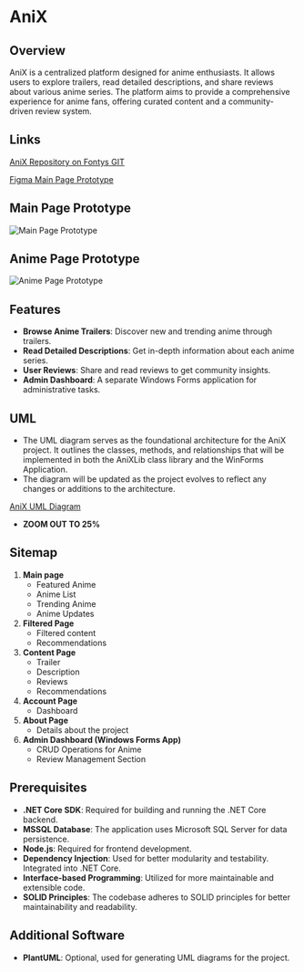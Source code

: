 # AniX

## Overview

AniX is a centralized platform designed for anime enthusiasts. It allows users to explore trailers, read detailed descriptions, and share reviews about various anime series. The platform aims to provide a comprehensive experience for anime fans, offering curated content and a community-driven review system.

## Links

[AniX Repository on Fontys GIT](https://git.fhict.nl/I499309/anix)

[Figma Main Page Prototype](https://www.figma.com/proto/8dWwVGXPIbtTFzVyaEI6DY/Untitled?type=design&node-id=6-13&t=0UU47rMbw2KYSWoF-1&scaling=min-zoom&page-id=0%3A1&starting-point-node-id=6%3A13&mode=design)

## Main Page Prototype

![Main Page Prototype](https://git.fhict.nl/I499309/anix/-/raw/main/Documentation/Screenshots/main-page.png)

## Anime Page Prototype

![Anime Page Prototype](https://git.fhict.nl/I499309/anix/-/raw/main/Documentation/Screenshots/anime-page.png)

## Features

- **Browse Anime Trailers**: Discover new and trending anime through trailers.
- **Read Detailed Descriptions**: Get in-depth information about each anime series.
- **User Reviews**: Share and read reviews to get community insights.
- **Admin Dashboard**: A separate Windows Forms application for administrative tasks.

## UML

- The UML diagram serves as the foundational architecture for the AniX project. It outlines the classes, methods, and relationships that will be implemented in both the AniXLib class library and the WinForms Application.
- The diagram will be updated as the project evolves to reflect any changes or additions to the architecture.

[AniX UML Diagram](https://svgshare.com/i/yCx.svg)
- **ZOOM OUT TO 25%**
## Sitemap

1. **Main page**
    - Featured Anime
    - Anime List
    - Trending Anime
    - Anime Updates
2. **Filtered Page**
    - Filtered content
    - Recommendations
3. **Content Page**
    - Trailer
    - Description
    - Reviews
    - Recommendations
4. **Account Page**
    - Dashboard
5. **About Page**
    - Details about the project
6. **Admin Dashboard (Windows Forms App)**
    - CRUD Operations for Anime
    - Review Management Section

## Prerequisites

- **.NET Core SDK**: Required for building and running the .NET Core backend.
- **MSSQL Database**: The application uses Microsoft SQL Server for data persistence.
- **Node.js**: Required for frontend development.
- **Dependency Injection**: Used for better modularity and testability. Integrated into .NET Core.
- **Interface-based Programming**: Utilized for more maintainable and extensible code.
- **SOLID Principles**: The codebase adheres to SOLID principles for better maintainability and readability.

## Additional Software

- **PlantUML**: Optional, used for generating UML diagrams for the project.
